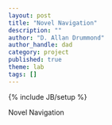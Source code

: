 ```yaml
---
layout: post
title: "Novel Navigation"
description: ""
author: "D. Allan Drummond"
author_handle: dad
category: project
published: true
theme: lab
tags: []
---
```

{% include JB/setup %}

Novel Navigation




